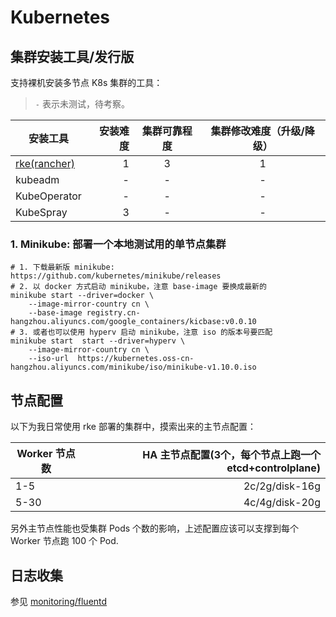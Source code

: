 # Kubernetes

## 集群安装工具/发行版

支持裸机安装多节点 K8s 集群的工具：

> `-` 表示未测试，待考察。

| 安装工具     | 安装难度 |  集群可靠程度  |  集群修改难度（升级/降级）
| --------     | -----:   | :----:  | :----:  |
| [rke(rancher)](https://docs.rancher.cn/rke/) |    1     |   3     |    1    |
| kubeadm      |    -     |   -     |    -    |
| KubeOperator |    -     |   -     |    -    |
| KubeSpray    |    3     |   -     |    -    |


### 1. Minikube: 部署一个本地测试用的单节点集群

```shell
# 1. 下载最新版 minikube: https://github.com/kubernetes/minikube/releases
# 2. 以 docker 方式启动 minikube，注意 base-image 要换成最新的
minikube start --driver=docker \
    --image-mirror-country cn \
    --base-image registry.cn-hangzhou.aliyuncs.com/google_containers/kicbase:v0.0.10
# 3. 或者也可以使用 hyperv 启动 minikube，注意 iso 的版本号要匹配
minikube start  start --driver=hyperv \
    --image-mirror-country cn \
    --iso-url  https://kubernetes.oss-cn-hangzhou.aliyuncs.com/minikube/iso/minikube-v1.10.0.iso
```

## 节点配置

以下为我日常使用 rke 部署的集群中，摸索出来的主节点配置：

| Worker 节点数   | HA 主节点配置(3个，每个节点上跑一个 etcd+controlplane) |
| --------       | -----:        |
|   1-5         |    2c/2g/disk-16g     |  
|   5-30        |    4c/4g/disk-20g      |

另外主节点性能也受集群 Pods 个数的影响，上述配置应该可以支撑到每个 Worker 节点跑 100 个 Pod.


## 日志收集

参见 [monitoring/fluentd](/monitoring/fluentd/README.md)
